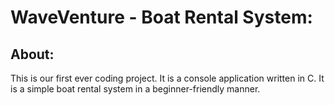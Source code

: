 # WaveVenture - Boat Rental System:
## About:
This is our first ever coding project. It is a console application written in C. It is a simple boat rental system in a beginner-friendly manner.
